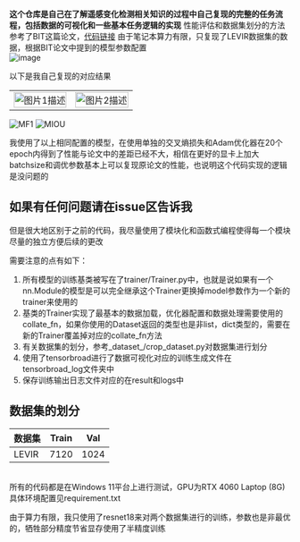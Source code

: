 **这个仓库是自己在了解遥感变化检测相关知识的过程中自己复现的完整的任务流程，包括数据的可视化和一些基本任务逻辑的实现**
性能评估和数据集划分的方法参考了BIT这篇论文，[代码链接](https://github.com/justchenhao/BIT_CD/blob/master/main_cd.py)
由于笔记本算力有限，只复现了LEVIR数据集的数据，根据BIT论文中提到的模型参数配置<br>
![image](https://github.com/user-attachments/assets/869ab2f9-d18e-49b1-bf92-e2435277f230)

以下是我自己复现的对应结果<br>

<table>
  <tr>
    <td><img src="https://github.com/user-attachments/assets/eb4ae54a-aa2a-49c7-a6e3-92e0db27db64" alt="图片1描述" width="100%"></td>
    <td><img src="https://github.com/user-attachments/assets/d0099f95-31ed-4ebd-b8f3-2352521376ca" alt="图片2描述" width="100%"></td>
  </tr>
</table>

![MF1](https://github.com/user-attachments/assets/eb4ae54a-aa2a-49c7-a6e3-92e0db27db64)
![MIOU](https://github.com/user-attachments/assets/d0099f95-31ed-4ebd-b8f3-2352521376ca)

我使用了以上相同配置的模型，在使用单独的交叉熵损失和Adam优化器在20个epoch内得到了性能与论文中的差距已经不大，相信在更好的显卡上加大batchsize和调优参数基本上可以复现原论文的性能，也说明这个代码实现的逻辑是没问题的

## 如果有任何问题请在issue区告诉我

但是很大地区别于之前的代码，我尽量使用了模块化和函数式编程使得每一个模块尽量的独立方便后续的更改

需要注意的点有如下：
1. 所有模型的训练基类被写在了trainer/Trainer.py中，也就是说如果有一个nn.Module的模型是可以完全继承这个Trainer更换掉model参数作为一个新的trainer来使用的
2. 基类的Trainer实现了最基本的数据加载，优化器配置和数据处理需要使用的collate_fn，如果你使用的Dataset返回的类型也是非list，dict类型的，需要在新的Trainer覆盖掉对应的collate_fn方法
3. 有关数据集的划分，参考_dataset_/crop_dataset.py对数据集进行划分
4. 使用了tensorbroad进行了数据可视化对应的训练生成文件在tensorbroad_log文件夹中
5. 保存训练输出日志文件对应的在result和logs中

## 数据集的划分
| 数据集    | Train              | Val  |
|--------|--------------------|------|
| LEVIR  | 7120               | 1024 |

<br>
所有的代码都是在Windows 11平台上进行测试，GPU为RTX 4060 Laptop (8G) 具体环境配置见requirement.txt

由于算力有限，我只使用了resnet18来对两个数据集进行的训练，参数也是非最优的，牺牲部分精度节省显存使用了半精度训练
<br>



